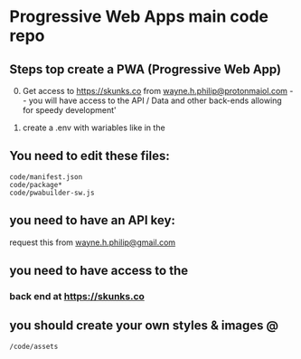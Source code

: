 # Progressive Web Apps main code repo

## Steps top create a PWA (Progressive Web App)
0. Get access to https://skunks.co from wayne.h.philip@protonmaiol.com
    -- you will have access to the API / Data and other back-ends allowing for speedy development'

1. create a .env with wariables like in the
## You need to edit these files:
    code/manifest.json
    code/package*
    code/pwabuilder-sw.js



## you need to have an API key:
request this from wayne.h.philip@gmail.com


## you need to have access to the
### back end at https://skunks.co

## you should create your own styles & images @
    /code/assets

